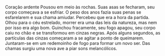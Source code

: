 
Coração ardente
Pousou em meio às rochas. Suas asas se fecharam, seu corpo começava a se esfriar. O peso dos anos fazia suas penas se esfarelarem e sua chama amiudar. Percebeu que era a hora da partida. Olhou para o céu estrelado, morrer era uma das leis da natureza, mas nem por isso era algo bom. Guinchou fracamente, seu fogo apagou, seu corpo caiu no chão e se transformou em cinzas negras.
Após alguns segundos, as partículas das cinzas começaram a se agitar a ponto de queimarem. Juntaram-se em um redemoinho de fogo para formar um novo ser. Das chamas surgiu uma nova ave a piar sons melancólicos.
